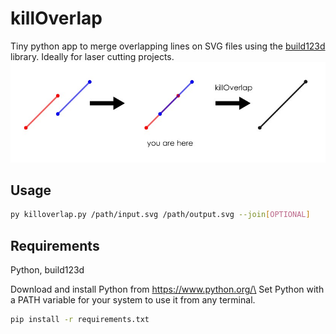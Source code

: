 # killOverlap
Tiny python app to merge overlapping lines on SVG files using the [build123d](https://github.com/gumyr/build123d) library. Ideally for laser cutting projects.
![Explanatory image](https://raw.githubusercontent.com/ezequielleonzybert/killoverlap/main/img/readme_img.jpg)

## Usage
```sh
py killoverlap.py /path/input.svg /path/output.svg --join[OPTIONAL]
```

## Requirements
Python, build123d

Download and install Python from https://www.python.org/\
Set Python with a PATH variable for your system to use it from any terminal.

```sh
pip install -r requirements.txt
```
